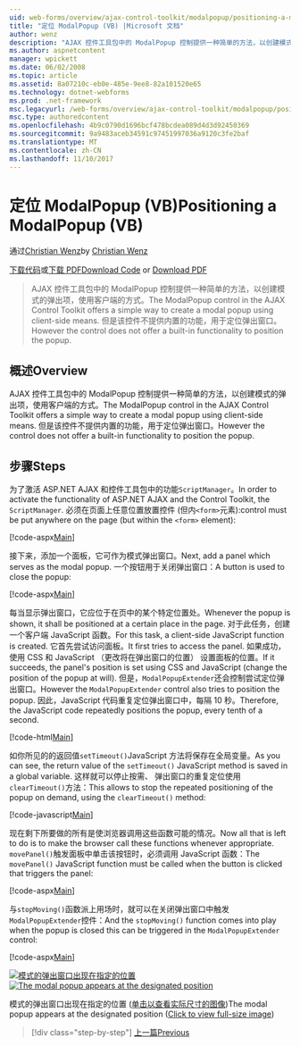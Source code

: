 ```yaml
---
uid: web-forms/overview/ajax-control-toolkit/modalpopup/positioning-a-modalpopup-vb
title: "定位 ModalPopup (VB) |Microsoft 文档"
author: wenz
description: "AJAX 控件工具包中的 ModalPopup 控制提供一种简单的方法，以创建模式的弹出项，使用客户端的方式。 但是该控件不提供..."
ms.author: aspnetcontent
manager: wpickett
ms.date: 06/02/2008
ms.topic: article
ms.assetid: 8a07210c-eb0e-485e-9ee8-82a101520e65
ms.technology: dotnet-webforms
ms.prod: .net-framework
msc.legacyurl: /web-forms/overview/ajax-control-toolkit/modalpopup/positioning-a-modalpopup-vb
msc.type: authoredcontent
ms.openlocfilehash: 4b9c0790d1696bcf478bcdea089d4d3d92450369
ms.sourcegitcommit: 9a9483aceb34591c97451997036a9120c3fe2baf
ms.translationtype: MT
ms.contentlocale: zh-CN
ms.lasthandoff: 11/10/2017
---
```

<a name="positioning-a-modalpopup-vb"></a><span data-ttu-id="fc51f-104">定位 ModalPopup (VB)</span><span class="sxs-lookup"><span data-stu-id="fc51f-104">Positioning a ModalPopup (VB)</span></span>
====================
<span data-ttu-id="fc51f-105">通过[Christian Wenz](https://github.com/wenz)</span><span class="sxs-lookup"><span data-stu-id="fc51f-105">by [Christian Wenz](https://github.com/wenz)</span></span>

<span data-ttu-id="fc51f-106">[下载代码](http://download.microsoft.com/download/2/4/0/24052038-f942-4336-905b-b60ae56f0dd5/ModalPopup4.vb.zip)或[下载 PDF](http://download.microsoft.com/download/b/6/a/b6ae89ee-df69-4c87-9bfb-ad1eb2b23373/modalpopup4VB.pdf)</span><span class="sxs-lookup"><span data-stu-id="fc51f-106">[Download Code](http://download.microsoft.com/download/2/4/0/24052038-f942-4336-905b-b60ae56f0dd5/ModalPopup4.vb.zip) or [Download PDF](http://download.microsoft.com/download/b/6/a/b6ae89ee-df69-4c87-9bfb-ad1eb2b23373/modalpopup4VB.pdf)</span></span>

> <span data-ttu-id="fc51f-107">AJAX 控件工具包中的 ModalPopup 控制提供一种简单的方法，以创建模式的弹出项，使用客户端的方式。</span><span class="sxs-lookup"><span data-stu-id="fc51f-107">The ModalPopup control in the AJAX Control Toolkit offers a simple way to create a modal popup using client-side means.</span></span> <span data-ttu-id="fc51f-108">但是该控件不提供内置的功能，用于定位弹出窗口。</span><span class="sxs-lookup"><span data-stu-id="fc51f-108">However the control does not offer a built-in functionality to position the popup.</span></span>


## <a name="overview"></a><span data-ttu-id="fc51f-109">概述</span><span class="sxs-lookup"><span data-stu-id="fc51f-109">Overview</span></span>

<span data-ttu-id="fc51f-110">AJAX 控件工具包中的 ModalPopup 控制提供一种简单的方法，以创建模式的弹出项，使用客户端的方式。</span><span class="sxs-lookup"><span data-stu-id="fc51f-110">The ModalPopup control in the AJAX Control Toolkit offers a simple way to create a modal popup using client-side means.</span></span> <span data-ttu-id="fc51f-111">但是该控件不提供内置的功能，用于定位弹出窗口。</span><span class="sxs-lookup"><span data-stu-id="fc51f-111">However the control does not offer a built-in functionality to position the popup.</span></span>

## <a name="steps"></a><span data-ttu-id="fc51f-112">步骤</span><span class="sxs-lookup"><span data-stu-id="fc51f-112">Steps</span></span>

<span data-ttu-id="fc51f-113">为了激活 ASP.NET AJAX 和控件工具包中的功能`ScriptManager`。</span><span class="sxs-lookup"><span data-stu-id="fc51f-113">In order to activate the functionality of ASP.NET AJAX and the Control Toolkit, the `ScriptManager`.</span></span> <span data-ttu-id="fc51f-114">必须在页面上任意位置放置控件 (但内`<form>`元素):</span><span class="sxs-lookup"><span data-stu-id="fc51f-114">control must be put anywhere on the page (but within the `<form>` element):</span></span>

[!code-aspx[Main](positioning-a-modalpopup-vb/samples/sample1.aspx)]

<span data-ttu-id="fc51f-115">接下来，添加一个面板，它可作为模式弹出窗口。</span><span class="sxs-lookup"><span data-stu-id="fc51f-115">Next, add a panel which serves as the modal popup.</span></span> <span data-ttu-id="fc51f-116">一个按钮用于关闭弹出窗口：</span><span class="sxs-lookup"><span data-stu-id="fc51f-116">A button is used to close the popup:</span></span>

[!code-aspx[Main](positioning-a-modalpopup-vb/samples/sample2.aspx)]

<span data-ttu-id="fc51f-117">每当显示弹出窗口，它应位于在页中的某个特定位置处。</span><span class="sxs-lookup"><span data-stu-id="fc51f-117">Whenever the popup is shown, it shall be positioned at a certain place in the page.</span></span> <span data-ttu-id="fc51f-118">对于此任务，创建一个客户端 JavaScript 函数。</span><span class="sxs-lookup"><span data-stu-id="fc51f-118">For this task, a client-side JavaScript function is created.</span></span> <span data-ttu-id="fc51f-119">它首先尝试访问面板。</span><span class="sxs-lookup"><span data-stu-id="fc51f-119">It first tries to access the panel.</span></span> <span data-ttu-id="fc51f-120">如果成功，使用 CSS 和 JavaScript （更改将在弹出窗口的位置） 设置面板的位置。</span><span class="sxs-lookup"><span data-stu-id="fc51f-120">If it succeeds, the panel's position is set using CSS and JavaScript (change the position of the popup at will).</span></span> <span data-ttu-id="fc51f-121">但是，`ModalPopupExtender`还会控制尝试定位弹出窗口。</span><span class="sxs-lookup"><span data-stu-id="fc51f-121">However the `ModalPopupExtender` control also tries to position the popup.</span></span> <span data-ttu-id="fc51f-122">因此，JavaScript 代码重复定位弹出窗口中，每隔 10 秒。</span><span class="sxs-lookup"><span data-stu-id="fc51f-122">Therefore, the JavaScript code repeatedly positions the popup, every tenth of a second.</span></span>

[!code-html[Main](positioning-a-modalpopup-vb/samples/sample3.html)]

<span data-ttu-id="fc51f-123">如你所见的的返回值`setTimeout()`JavaScript 方法将保存在全局变量。</span><span class="sxs-lookup"><span data-stu-id="fc51f-123">As you can see, the return value of the `setTimeout()` JavaScript method is saved in a global variable.</span></span> <span data-ttu-id="fc51f-124">这样就可以停止按需、 弹出窗口的重复定位使用`clearTimeout()`方法：</span><span class="sxs-lookup"><span data-stu-id="fc51f-124">This allows to stop the repeated positioning of the popup on demand, using the `clearTimeout()` method:</span></span>

[!code-javascript[Main](positioning-a-modalpopup-vb/samples/sample4.js)]

<span data-ttu-id="fc51f-125">现在剩下所要做的所有是使浏览器调用这些函数可能的情况。</span><span class="sxs-lookup"><span data-stu-id="fc51f-125">Now all that is left to do is to make the browser call these functions whenever appropriate.</span></span> <span data-ttu-id="fc51f-126">`movePanel()`触发面板中单击该按钮时，必须调用 JavaScript 函数：</span><span class="sxs-lookup"><span data-stu-id="fc51f-126">The `movePanel()` JavaScript function must be called when the button is clicked that triggers the panel:</span></span>

[!code-aspx[Main](positioning-a-modalpopup-vb/samples/sample5.aspx)]

<span data-ttu-id="fc51f-127">与`stopMoving()`函数派上用场时，就可以在关闭弹出窗口中触发`ModalPopupExtender`控件：</span><span class="sxs-lookup"><span data-stu-id="fc51f-127">And the `stopMoving()` function comes into play when the popup is closed this can be triggered in the `ModalPopupExtender` control:</span></span>

[!code-aspx[Main](positioning-a-modalpopup-vb/samples/sample6.aspx)]


<span data-ttu-id="fc51f-128">[![模式的弹出窗口出现在指定的位置](positioning-a-modalpopup-vb/_static/image2.png)](positioning-a-modalpopup-vb/_static/image1.png)</span><span class="sxs-lookup"><span data-stu-id="fc51f-128">[![The modal popup appears at the designated position](positioning-a-modalpopup-vb/_static/image2.png)](positioning-a-modalpopup-vb/_static/image1.png)</span></span>

<span data-ttu-id="fc51f-129">模式的弹出窗口出现在指定的位置 ([单击以查看实际尺寸的图像](positioning-a-modalpopup-vb/_static/image3.png))</span><span class="sxs-lookup"><span data-stu-id="fc51f-129">The modal popup appears at the designated position ([Click to view full-size image](positioning-a-modalpopup-vb/_static/image3.png))</span></span>

>[!div class="step-by-step"]
[<span data-ttu-id="fc51f-130">上一篇</span><span class="sxs-lookup"><span data-stu-id="fc51f-130">Previous</span></span>](handling-postbacks-from-a-modalpopup-vb.md)

